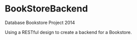 BookStoreBackend
================

Database Bookstore Project 2014

Using a RESTful design to create a backend for a Bookstore.
